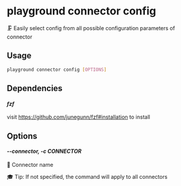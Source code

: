 # playground connector config

🗜️ Easily select config from all possible configuration parameters of connector

## Usage

```bash
playground connector config [OPTIONS]
```

## Dependencies

#### *fzf*

visit https://github.com/junegunn/fzf#installation to install

## Options

#### *--connector, -c CONNECTOR*

🔗 Connector name  
  
🎓 Tip: If not specified, the command will apply to all connectors


